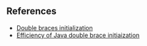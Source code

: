 ## References

- [Double braces initialization](http://wiki.c2.com/?DoubleBraceInitialization)
- [Efficiency of Java double brace initiaization](http://stackoverflow.com/questions/924285/efficiency-of-java-double-brace-initialization)
